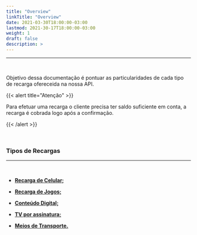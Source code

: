 ```yaml
---
title: "Overview"
linkTitle: "Overview"
date: 2021-03-30T18:00:00-03:00
lastmod: 2021-30-17T18:00:00-03:00
weight: 1
draft: false
description: >
---
```


---
<br>

Objetivo dessa documentação é pontuar as particularidades de cada tipo de recarga ofereceida na nossa API.


{{< alert title="Atenção" >}}

Para efetuar uma recarga o cliente precisa ter saldo suficiente em conta, a recarga é cobrada logo após a confirmação.

{{< /alert >}}

<br>

### **Tipos de Recargas**
---

<br>


- [**Recarga de Celular;**](/docs/referencia-da-api/recargas/recarga-de-celular/)

- [**Recarga de Jogos;**](/docs/referencia-da-api/recargas/recarga-de-jogos/)

- [**Conteúdo Digital;**](/docs/referencia-da-api/recargas/recarga-de-conteudo-digital/)

- [**TV por assinatura;**](/docs/referencia-da-api/recargas/recarga-de-tv-por-assinatura/)

- [**Meios de Transporte.**](/docs/referencia-da-api/recargas/recarga-de-meios-de-transporte/)














